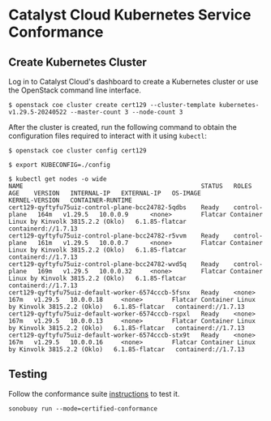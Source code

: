 # Catalyst Cloud Kubernetes Service Conformance


## Create Kubernetes Cluster

Log in to Catalyst Cloud's dashboard to create a Kubernetes cluster or use the OpenStack command line interface.

```shell
$ openstack coe cluster create cert129 --cluster-template kubernetes-v1.29.5-20240522 --master-count 3 --node-count 3
```

After the cluster is created, run the following command to obtain the configuration files required to interact with it using `kubectl`:

```shell
$ openstack coe cluster config cert129

$ export KUBECONFIG=./config

$ kubectl get nodes -o wide
NAME                                                 STATUS   ROLES           AGE    VERSION   INTERNAL-IP   EXTERNAL-IP   OS-IMAGE                                             KERNEL-VERSION   CONTAINER-RUNTIME
cert129-qyftyfu75uiz-control-plane-bcc24782-5qdbs    Ready    control-plane   164m   v1.29.5   10.0.0.9      <none>        Flatcar Container Linux by Kinvolk 3815.2.2 (Oklo)   6.1.85-flatcar   containerd://1.7.13
cert129-qyftyfu75uiz-control-plane-bcc24782-r5vvm    Ready    control-plane   161m   v1.29.5   10.0.0.7      <none>        Flatcar Container Linux by Kinvolk 3815.2.2 (Oklo)   6.1.85-flatcar   containerd://1.7.13
cert129-qyftyfu75uiz-control-plane-bcc24782-wvd5q    Ready    control-plane   169m   v1.29.5   10.0.0.32     <none>        Flatcar Container Linux by Kinvolk 3815.2.2 (Oklo)   6.1.85-flatcar   containerd://1.7.13
cert129-qyftyfu75uiz-default-worker-6574cccb-5fsnx   Ready    <none>          167m   v1.29.5   10.0.0.18     <none>        Flatcar Container Linux by Kinvolk 3815.2.2 (Oklo)   6.1.85-flatcar   containerd://1.7.13
cert129-qyftyfu75uiz-default-worker-6574cccb-rspxl   Ready    <none>          167m   v1.29.5   10.0.0.13     <none>        Flatcar Container Linux by Kinvolk 3815.2.2 (Oklo)   6.1.85-flatcar   containerd://1.7.13
cert129-qyftyfu75uiz-default-worker-6574cccb-stx9t   Ready    <none>          167m   v1.29.5   10.0.0.16     <none>        Flatcar Container Linux by Kinvolk 3815.2.2 (Oklo)   6.1.85-flatcar   containerd://1.7.13

```

## Testing

Follow the conformance suite [instructions](https://github.com/cncf/k8s-conformance/blob/master/instructions.md#running) to test it.

```shell
sonobuoy run --mode=certified-conformance
```
